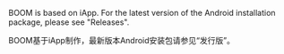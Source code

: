 BOOM is based on iApp. For the latest version of the Android installation package, please see "Releases".  

BOOM基于iApp制作，最新版本Android安装包请参见“发行版”。
